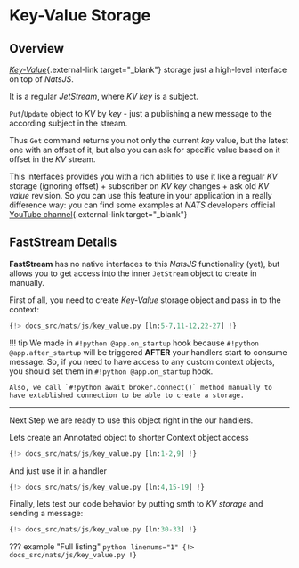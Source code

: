 # Key-Value Storage

## Overview

[*Key-Value*](https://docs.nats.io/nats-concepts/jetstream/key-value-store){.external-link target="_blank"} storage just a high-level interface on top of *NatsJS*.

It is a regular *JetStream*, where *KV key* is a subject.

`Put`/`Update` object to *KV* by *key* - just a publishing a new message to the according subject in the stream.

Thus `Get` command returns you not only the current *key* value, but the latest one with an offset of it, but also you can ask for specific value based on it offset in the *KV* stream.

This interfaces provides you with a rich abilities to use it like a regualr *KV* storage (ignoring offset) + subscriber on *KV key* changes + ask old *KV value* revision. So you can use this feature in your application in a really difference way: you can find some examples at *NATS* developers official [YouTube channel](){.external-link target="_blank"}

## FastStream Details

**FastStream** has no native interfaces to this *NatsJS* functionality (yet), but allows you to get access into the inner `JetStream` object to create in manually.

First of all, you need to create *Key-Value* storage object and pass in to the context:

```python linenums="1" hl_lines="14-15"
{!> docs_src/nats/js/key_value.py [ln:5-7,11-12,22-27] !}
```

!!! tip
    We made in `#!python @app.on_startup` hook because `#!python @app.after_startup` will be triggered **AFTER** your handlers start to consume message. So, if you need to have access to any custom context objects, you should set them in `#!python @app.on_startup` hook.

    Also, we call `#!python await broker.connect()` method manually to have extablished connection to be able to create a storage.

---

Next Step we are ready to use this object right in the our handlers.

Lets create an Annotated object to shorter Context object access

```python linenums="1" hl_lines="5"
{!> docs_src/nats/js/key_value.py [ln:1-2,9] !}
```

And just use it in a handler

```python linenums="1" hl_lines="4 7-8"
{!> docs_src/nats/js/key_value.py [ln:4,15-19] !}
```

Finally, lets test our code behavior by putting smth to *KV storage* and sending a message:

```python linenums="1" hl_lines="3-4"
{!> docs_src/nats/js/key_value.py [ln:30-33] !}
```

??? example "Full listing"
    ```python linenums="1"
    {!> docs_src/nats/js/key_value.py !}
    ```
